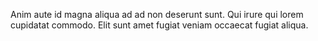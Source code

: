 Anim aute id magna aliqua ad ad non deserunt sunt. Qui irure qui lorem cupidatat commodo. Elit sunt amet fugiat veniam occaecat fugiat aliqua.